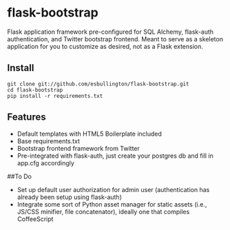 # flask-bootstrap

Flask application framework pre-configured for SQL Alchemy, flask-auth authentication, and Twitter bootstrap frontend. Meant to serve as a skeleton application for you to customize as desired, not as a Flask extension.

## Install
    git clone git://github.com/esbullington/flask-bootstrap.git
    cd flask-bootstrap
    pip install -r requirements.txt


## Features

* Default templates with HTML5 Boilerplate included
* Base requirements.txt
* Bootstrap frontend framework from Twitter
* Pre-integrated with flask-auth, just create your postgres db and fill in app.cfg accordingly


##To Do 

* Set up default user authorization for admin user (authentication has already been setup using flask-auth)
* Integrate some sort of Python asset manager for static assets (i.e., JS/CSS minifier, file concatenator), ideally one that compiles CoffeeScript

